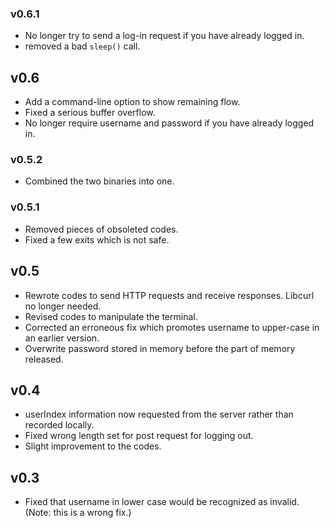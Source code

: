### v0.6.1
- No longer try to send a log-in request if you have already logged in.
- removed a bad `sleep()` call.

## v0.6
- Add a command-line option to show remaining flow.
- Fixed a serious buffer overflow.
- No longer require username and password if you have already logged in.

### v0.5.2
- Combined the two binaries into one.

### v0.5.1
- Removed pieces of obsoleted codes.
- Fixed a few exits which is not safe.

## v0.5
- Rewrote codes to send HTTP requests and receive responses. Libcurl no longer needed.
- Revised codes to manipulate the terminal.
- Corrected an erroneous fix which promotes username to upper-case in an earlier version.
- Overwrite password stored in memory before the part of memory released.

## v0.4
- userIndex information now requested from the server rather than recorded locally.
- Fixed wrong length set for post request for logging out.
- Slight improvement to the codes.

## v0.3
- Fixed that username in lower case would be recognized as invalid. (Note: this is a wrong fix.)
